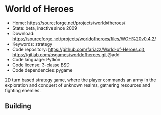 # World of Heroes

- Home: https://sourceforge.net/projects/worldofheroes/
- State: beta, inactive since 2009
- Download: https://sourceforge.net/projects/worldofheroes/files/WOH%20v0.4.2/
- Keywords: strategy
- Code repository: https://github.com/fariazz/World-of-Heroes.git, https://gitlab.com/osgames/worldofheroes.git @add
- Code language: Python
- Code license: 3-clause BSD
- Code dependencies: pygame

2D turn based strategy game, where the player commands an army in the exploration and conquest of unknown realms, gathering resources and fighting enemies.

## Building
